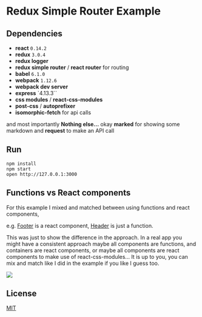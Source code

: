 Redux Simple Router Example
=====================

## Dependencies

* **react** `0.14.2`
* **redux** `3.0.4`
* **redux logger**
* **redux simple router** / **react router** for routing
* **babel** `6.1.0`
* **webpack** `1.12.6`
* **webpack dev server**
* **express** `4.13.3``
* **css modules** / **react-css-modules**
* **post-css** / **autoprefixer**
* **isomorphic-fetch** for api calls

and most importantly **Nothing else...** okay **marked** for showing some markdown and **request** to make an API call

## Run

```
npm install
npm start
open http://127.0.0.1:3000
```

## Functions vs React components

For this example I mixed and matched between using functions and react components, 

e.g. [Footer](https://github.com/StevenIseki/redux-simple-router-example/blob/master/src/components/Footer.js) is a react component, [Header](https://github.com/StevenIseki/redux-simple-router-example/blob/master/src/components/Header.js) is just a function. 

This was just to show the difference in the approach. In a real app you might have a consistent approach maybe all components are functions, and containers are react components, or maybe all components are react components to make use of react-css-modules... It is up to you, you can mix and match like I did in the example if you like I guess too.


![](https://raw.githubusercontent.com/StevenIseki/redux-simple-router-example/master/screenshot.png)

## License

[MIT](http://isekivacenz.mit-license.org/)
